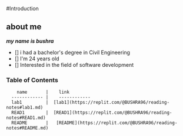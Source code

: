#Introduction

## about me
***my name is bushra***
- [] i had a bachelor's degree  in Civil Engineering
- [] I'm 24 years old
- [] Interested in the field of software development
  

###  Table of Contents 
        
        name       |    link
      ------------ |    ------------
      lab1         |  [lab1](https://replit.com/@BUSHRA96/reading-notes#lab1.md)
      READ1        |  [READ1](https://replit.com/@BUSHRA96/reading-notes#READ1.md)
      README       |   [README](https://replit.com/@BUSHRA96/reading-notes#README.md)




